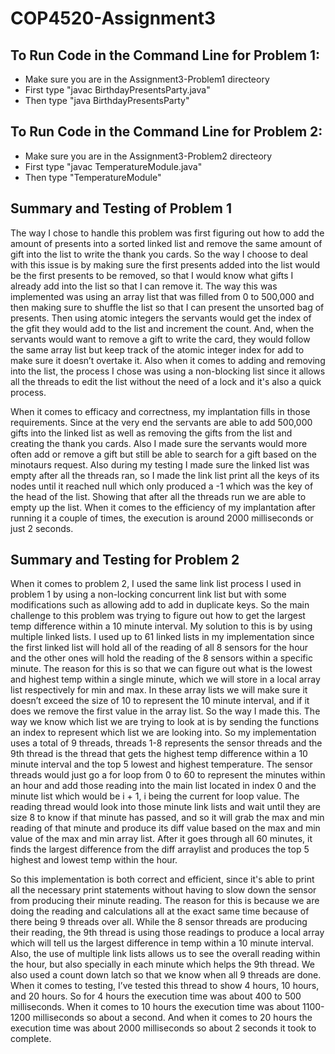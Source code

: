 # COP4520-Assignment3

## To Run Code in the Command Line for Problem 1:
* Make sure you are in the Assignment3-Problem1 directeory
* First type "javac BirthdayPresentsParty.java"
* Then type "java BirthdayPresentsParty"

## To Run Code in the Command Line for Problem 2:
* Make sure you are in the Assignment3-Problem2 directeory
* First type "javac TemperatureModule.java"
* Then type "TemperatureModule"

## Summary and Testing of Problem 1
The way I chose to handle this problem was first figuring out how to add the amount of presents into a sorted linked list and remove the same amount of gift into the list to write the thank you cards. So the way I choose to deal with this issue is by making sure the first presents added into the list would be the first presents to be removed, so that I would know what gifts I already add into the list so that I can remove it. The way this was implemented was using an array list that was filled from 0 to 500,000 and then making sure to shuffle the list so that I can present the unsorted bag of presents. Then using atomic integers the servants would get the index of the gfit they would add to the list and increment the count. And, when the servants would want to remove a gift to write the card, they would follow the same array list but keep track of the atomic integer index for add to make sure it doesn’t overtake it. Also when it comes to adding and removing into the list, the process I chose was using a non-blocking list since it allows all the threads to edit the list without the need of a lock and it's also a quick process. 

When it comes to efficacy and correctness, my implantation fills in those requirements. Since at the very end the servants are able to add 500,000 gifts into the linked list as well as removing the gifts from the list and creating the thank you cards. Also I made sure the servants would more often add or remove a gift but still be able to search for a gift based on the minotaurs request. Also during my testing I made sure the linked list was empty after all the threads ran, so I made the link list print all the keys of its nodes until it reached null which only produced a -1 which was the key of the head of the list. Showing that after all the threads run we are able to empty up the list. When it comes to the efficiency of my implantation after running it a couple of times, the execution is around 2000 milliseconds or just 2 seconds. 

## Summary and Testing for Problem 2
When it comes to problem 2, I used the same link list process I used in problem 1 by using a non-locking concurrent link list but with some modifications such as allowing add to add in duplicate keys. So the main challenge to this problem was trying to figure out how to get the largest temp difference within a 10 minute interval. My solution to this is by using multiple linked lists. I used up to 61 linked lists in my implementation since the first linked list will hold all of the reading of all 8 sensors for the hour and the other ones will hold the reading  of the 8 sensors within a specific minute. The reason for this is so that we can figure out what is the lowest and highest temp within a single minute, which we will store in a local array list respectively for min and max. In these array lists we will make sure it doesn’t exceed the size of 10 to represent the 10 minute interval, and if it does we remove the first value in the array list. So the way I made this. The way we know which list we are trying to look at is by sending the functions an index to represent which list we are looking into.  So my implementation uses a total of 9 threads, threads 1-8 represents the sensor threads and the 9th thread is the thread that gets the highest temp difference within a 10 minute interval and the top 5 lowest and highest temperature.  The sensor threads would just go a for loop from 0 to 60 to represent the minutes within an hour and add those reading into the main list located in index 0 and the minute list which would be i + 1, i being the current for loop value. The reading thread would look into those minute link lists and wait until they are size 8 to know if that minute has passed, and so it will grab the max and min reading of that minute and produce its diff value based on the max and min value of the max and min array list. After it goes through all 60 minutes, it finds the largest difference from the diff arraylist and produces the top 5 highest and lowest temp within the hour.

So this implementation is both correct and efficient, since it's able to print all the necessary print statements without having to slow down the sensor from producing their minute reading. The reason for this is because we are doing the reading and calculations all at the exact same time because of there being 9 threads over all. While the 8 sensor threads are producing their reading, the 9th thread is using those readings to produce a local array which will tell us the largest difference in temp within a 10 minute interval. Also, the use of multiple link lists allows us to see the overall reading within the hour, but also specially in each minute which helps the 9th thread. We also used a count down latch so that we know when all 9 threads are done. When it comes to testing, I’ve tested this thread to show 4 hours, 10 hours, and 20 hours. So for 4 hours the execution time was about 400 to 500 milliseconds. When it comes to 10 hours the execution time was about 1100-1200 milliseconds so about a second. And when it comes to 20 hours the execution time was about 2000 milliseconds so about 2 seconds it took to complete. 
